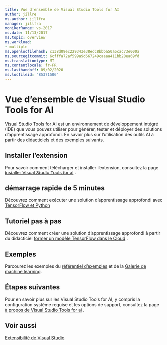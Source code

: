 ```yaml
---
title: Vue d’ensemble de Visual Studio Tools for AI
author: jillre
ms.author: jillfra
manager: jillfra
monikerRange: vs-2017
ms.date: 11/13/2017
ms.topic: overview
ms.workload:
- multiple
ms.openlocfilehash: c138d09ec229343e38edc8bbba50a5cac73e000a
ms.sourcegitcommit: 6cfffa72af599a9d667249caaaa411bb28ea69fd
ms.translationtype: MT
ms.contentlocale: fr-FR
ms.lasthandoff: 09/02/2020
ms.locfileid: "85371506"
---
```

# <a name="overview-of-visual-studio-tools-for-ai"></a>Vue d’ensemble de Visual Studio Tools for AI

Visual Studio Tools for AI est un environnement de développement intégré (IDE) que vous pouvez utiliser pour générer, tester et déployer des solutions d’apprentissage approfondi. En savoir plus sur l’utilisation des outils AI à partir des didacticiels et des exemples suivants.

## <a name="install-the-extension"></a>Installer l’extension

Pour savoir comment télécharger et installer l’extension, consultez la page [installer Visual Studio Tools for ai](installation.md) .

## <a name="5-minute-quickstart"></a>démarrage rapide de 5 minutes 

Découvrez comment exécuter une solution d’apprentissage approfondi avec [TensorFlow et Python](tensorflow-local.md)

## <a name="step-by-step-tutorial"></a>Tutoriel pas à pas

Découvrez comment créer une solution d’apprentissage approfondi à partir du didacticiel [former un modèle TensorFlow dans le Cloud](tensorflow-vm.md) .

## <a name="samples"></a>Exemples

Parcourez les exemples du [référentiel d’exemples](https://github.com/Microsoft/samples-for-ai) et de la [Galerie de machine learning](https://gallery.cortanaintelligence.com/projects).

## <a name="next-steps"></a>Étapes suivantes

Pour en savoir plus sur les Visual Studio Tools for AI, y compris la configuration système requise et les options de support, consultez la page [à propos de Visual Studio Tools for ai](about-ai-tools.md) .

## <a name="see-also"></a>Voir aussi
[Extensibilité de Visual Studio](/visualstudio/extensibility/?view=vs-2017)